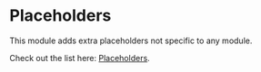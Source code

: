 # Placeholders

This module adds extra placeholders not specific to any module.

Check out the list here: [Placeholders](../placeholders.md).